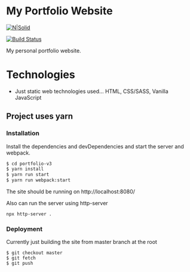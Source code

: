 # My Portfolio Website

[![N|Solid](https://cldup.com/dTxpPi9lDf.thumb.png)](https://nodesource.com/products/nsolid)

[![Build Status](https://travis-ci.org/joemccann/dillinger.svg?branch=master)](https://travis-ci.org/joemccann/dillinger)

My personal portfolio website.

# Technologies

- Just static web technologies used... HTML, CSS/SASS, Vanilla JavaScript

## Project uses yarn

### Installation

Install the dependencies and devDependencies and start the server and webpack.

```sh
$ cd portfolio-v3
$ yarn install
$ yarn run start
$ yarn run webpack:start
```

The site should be running on http://localhost:8080/

Also can run the server using http-server

```
npx http-server .
```

### Deployment

Currently just building the site from master branch at the root

```
$ git checkout master
$ git fetch
$ git push
```
